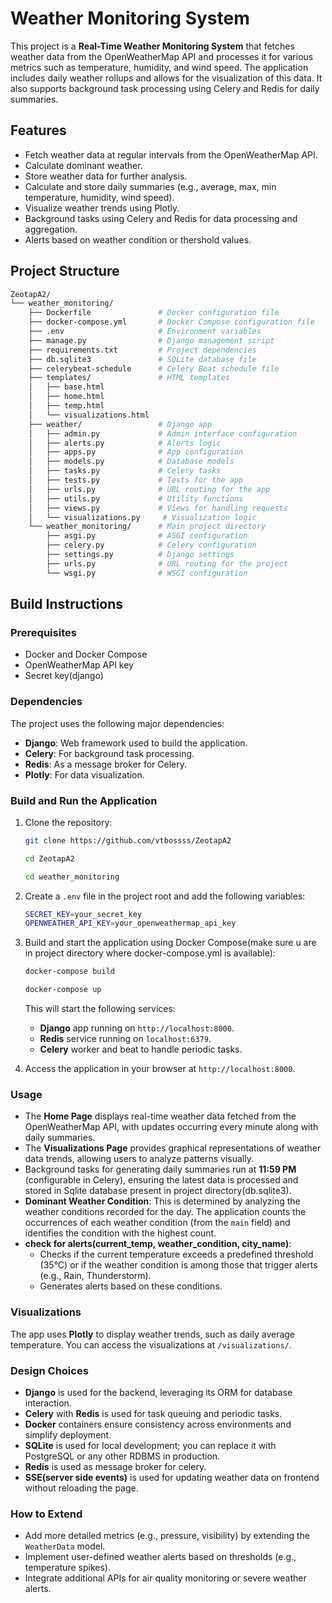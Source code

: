 
# Weather Monitoring System

This project is a **Real-Time Weather Monitoring System** that fetches weather data from the OpenWeatherMap API and processes it for various metrics such as temperature, humidity, and wind speed. The application includes daily weather rollups and allows for the visualization of this data. It also supports background task processing using Celery and Redis for daily summaries.

## Features
- Fetch weather data at regular intervals from the OpenWeatherMap API.
- Calculate dominant weather.
- Store weather data for further analysis.
- Calculate and store daily summaries (e.g., average, max, min temperature, humidity, wind speed).
- Visualize weather trends using Plotly.
- Background tasks using Celery and Redis for data processing and aggregation.
- Alerts based on weather condition or thershold values.

## Project Structure
```bash
ZeotapA2/
└── weather_monitoring/
    ├── Dockerfile               # Docker configuration file
    ├── docker-compose.yml       # Docker Compose configuration file
    ├── .env                     # Environment variables
    ├── manage.py                # Django management script
    ├── requirements.txt         # Project dependencies
    ├── db.sqlite3               # SQLite database file
    ├── celerybeat-schedule      # Celery Beat schedule file
    ├── templates/               # HTML templates
    │   ├── base.html
    │   ├── home.html
    │   ├── temp.html
    │   └── visualizations.html
    ├── weather/                 # Django app
    │   ├── admin.py             # Admin interface configuration
    │   ├── alerts.py            # Alerts logic
    │   ├── apps.py              # App configuration
    │   ├── models.py            # Database models
    │   ├── tasks.py             # Celery tasks
    │   ├── tests.py             # Tests for the app
    │   ├── urls.py              # URL routing for the app
    │   ├── utils.py             # Utility functions
    │   ├── views.py             # Views for handling requests
    │   └── visualizations.py     # Visualization logic
    └── weather_monitoring/      # Main project directory
        ├── asgi.py              # ASGI configuration
        ├── celery.py            # Celery configuration
        ├── settings.py          # Django settings
        ├── urls.py              # URL routing for the project
        └── wsgi.py              # WSGI configuration

```

## Build Instructions

### Prerequisites
- Docker and Docker Compose
- OpenWeatherMap API key
- Secret key(django)

### Dependencies
The project uses the following major dependencies:
- **Django**: Web framework used to build the application.
- **Celery**: For background task processing.
- **Redis**: As a message broker for Celery.
- **Plotly**: For data visualization.

### Build and Run the Application

1. Clone the repository:
   ```bash
   git clone https://github.com/vtbossss/ZeotapA2
   
   cd ZeotapA2
   
   cd weather_monitoring
   ```

2. Create a `.env` file in the project root and add the following variables:
   ```bash
   SECRET_KEY=your_secret_key
   OPENWEATHER_API_KEY=your_openweathermap_api_key
   ```

3. Build and start the application using Docker Compose(make sure u are in project directory where docker-compose.yml is available):
   ```bash
   docker-compose build
   
   docker-compose up
   ```

   This will start the following services:
   - **Django** app running on `http://localhost:8000`.
   - **Redis** service running on `localhost:6379`.
   - **Celery** worker and beat to handle periodic tasks.

5. Access the application in your browser at `http://localhost:8000`.

### Usage

- The **Home Page** displays real-time weather data fetched from the OpenWeatherMap API, with updates occurring every minute along with daily summaries.
- The **Visualizations Page** provides graphical representations of weather data trends, allowing users to analyze patterns visually.
- Background tasks for generating daily summaries run at **11:59 PM** (configurable in Celery), ensuring the latest data is processed and stored in Sqlite database present in project directory(db.sqlite3).
- **Dominant Weather Condition**: This is determined by analyzing the weather conditions recorded for the day. The application counts the occurrences of each weather condition (from the `main` field) and identifies the condition with the highest count. 
- **check for alerts(current_temp, weather_condition, city_name)**:
  - Checks if the current temperature exceeds a predefined threshold (35°C) or if the weather condition is among those that trigger alerts (e.g., Rain, Thunderstorm).
  - Generates alerts based on these conditions.



### Visualizations

The app uses **Plotly** to display weather trends, such as daily average temperature. You can access the visualizations at `/visualizations/`.

### Design Choices

- **Django** is used for the backend, leveraging its ORM for database interaction.
- **Celery** with **Redis** is used for task queuing and periodic tasks.
- **Docker** containers ensure consistency across environments and simplify deployment.
- **SQLite** is used for local development; you can replace it with PostgreSQL or any other RDBMS in production.
- **Redis** is used as message broker for celery.
- **SSE(server side events)** is used for updating weather data on frontend without reloading the page.

### How to Extend

- Add more detailed metrics (e.g., pressure, visibility) by extending the `WeatherData` model.
- Implement user-defined weather alerts based on thresholds (e.g., temperature spikes).
- Integrate additional APIs for air quality monitoring or severe weather alerts.



